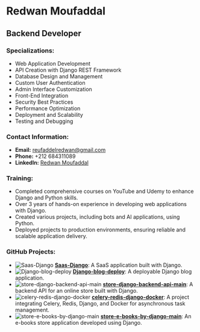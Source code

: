 # Redwan Moufaddal

## Backend Developer

### Specializations:
- Web Application Development
- API Creation with Django REST Framework
- Database Design and Management
- Custom User Authentication
- Admin Interface Customization
- Front-End Integration
- Security Best Practices
- Performance Optimization
- Deployment and Scalability
- Testing and Debugging

### Contact Information:
- **Email:** [reufaddelredwan@gmail.com](mailto:reufaddelredwan@gmail.com)
- **Phone:** +212 684311089
- **LinkedIn:** [Redwan Moufaddal](https://www.linkedin.com/in/redwan-moufaddal-570028312/)

### Training:
- Completed comprehensive courses on YouTube and Udemy to enhance Django and Python skills.
- Over 3 years of hands-on experience in developing web applications with Django.
- Created various projects, including bots and AI applications, using Python.
- Deployed projects to production environments, ensuring reliable and scalable application delivery.

### GitHub Projects:
- ![Saas-Django](https://img.shields.io/badge/Project-Saas--Django-brightgreen) **[Saas-Django](https://github.com/redwan-moufaddal/Saas-Django)**: A SaaS application built with Django.
- ![Django-blog-deploy](https://img.shields.io/badge/Project-Django--blog--deploy-blue) **[Django-blog-deploy](https://github.com/redwan-moufaddal/Django-blog-deploy)**: A deployable Django blog application.
- ![store-django-backend-api-main](https://img.shields.io/badge/Project-store--django--backend--api--main-orange) **[store-django-backend-api-main](https://github.com/redwan-moufaddal/store-django-backend-api-main)**: A backend API for an online store built with Django.
- ![celery-redis-django-docker](https://img.shields.io/badge/Project-celery--redis--django--docker-yellow) **[celery-redis-django-docker](https://github.com/redwan-moufaddal/celery-redis-django-docker)**: A project integrating Celery, Redis, Django, and Docker for asynchronous task management.
- ![store-e-books-by-django-main](https://img.shields.io/badge/Project-store--e--books--by--django--main-lightblue) **[store-e-books-by-django-main](https://github.com/redwan-moufaddal/store-e-books-by-django-main)**: An e-books store application developed using Django.

